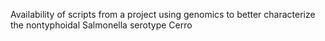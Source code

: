 Availability of scripts from a project using genomics to better characterize the nontyphoidal Salmonella serotype Cerro
